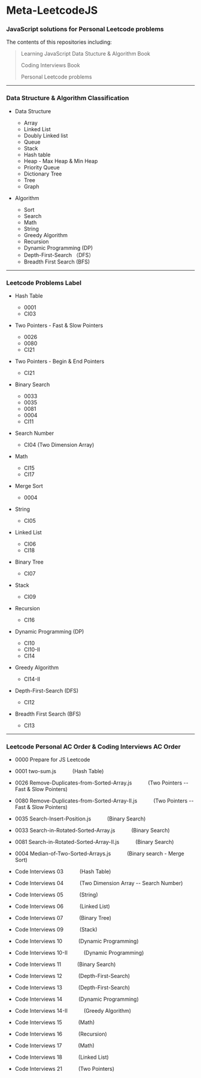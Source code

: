  # Meta-LeetcodeJS

  ### JavaScript solutions for Personal Leetcode problems

  The contents of this repositories including:

> Learning JavaScript Data Stucture & Algorithm Book
>
> Coding Interviews Book
>
> Personal Leetcode problems

***

  ### Data Structure & Algorithm Classification

  - Data Structure
    - Array
    - Linked List
    - Doubly Linked list
    - Queue
    - Stack
    - Hash table
    - Heap - Max Heap & Min Heap
    - Priority Queue
    - Dictionary Tree
    - Tree
    - Graph

  - Algorithm
    - Sort
    - Search
    - Math
    - String
    - Greedy Algorithm
    - Recursion
    - Dynamic Programming (DP)
    - Depth-First-Search （DFS）
    - Breadth First Search (BFS)

***

### Leetcode Problems Label

- Hash Table
  - 0001
  - CI03

- Two Pointers - Fast & Slow Pointers
  - 0026
  - 0080
  - CI21

- Two Pointers - Begin & End Pointers
  - CI21

- Binary Search
  - 0033
  - 0035
  - 0081
  - 0004
  - CI11

- Search Number
  - CI04 (Two Dimension Array)

- Math
  - CI15
  - CI17

- Merge Sort
  - 0004

- String
  - CI05

- Linked List
  - CI06
  - CI18

- Binary Tree
  - CI07

- Stack
  - CI09

- Recursion
  - CI16

- Dynamic Programming (DP)
  - CI10
  - CI10-II
  - CI14

- Greedy Algorithm
  - CI14-II

- Depth-First-Search (DFS)
  - CI12

- Breadth First Search (BFS)
  - CI13

***

### Leetcode Personal AC Order & Coding Interviews AC Order

- 0000 Prepare for JS Leetcode
- 0001 two-sum.js &nbsp; &nbsp; &nbsp; &nbsp; &nbsp; (Hash Table)
- 0026 Remove-Duplicates-from-Sorted-Array.js &nbsp; &nbsp; &nbsp; &nbsp; &nbsp; (Two Pointers -- Fast & Slow Pointers)
- 0080 Remove-Duplicates-from-Sorted-Array-II.js &nbsp; &nbsp; &nbsp; &nbsp; &nbsp; (Two Pointers -- Fast & Slow Pointers)
- 0035 Search-Insert-Position.js &nbsp; &nbsp; &nbsp; &nbsp; &nbsp; (Binary Search)
- 0033 Search-in-Rotated-Sorted-Array.js &nbsp; &nbsp; &nbsp; &nbsp; &nbsp; (Binary Search)
- 0081 Search-in-Rotated-Sorted-Array-II.js &nbsp; &nbsp; &nbsp; &nbsp; &nbsp; (Binary Search)
- 0004 Median-of-Two-Sorted-Arrays.js &nbsp; &nbsp; &nbsp; &nbsp; &nbsp; (Binary search - Merge Sort)
- Code Interviews 03 &nbsp; &nbsp; &nbsp; &nbsp; &nbsp; (Hash Table)
- Code Interviews 04 &nbsp; &nbsp; &nbsp; &nbsp; &nbsp; (Two Dimension Array -- Search Number)
- Code Interviews 05 &nbsp; &nbsp; &nbsp; &nbsp; &nbsp; (String)
- Code Interviews 06 &nbsp; &nbsp; &nbsp; &nbsp; &nbsp; (Linked List)
- Code Interviews 07 &nbsp; &nbsp; &nbsp; &nbsp; &nbsp; (Binary Tree)
- Code Interviews 09 &nbsp; &nbsp; &nbsp; &nbsp; &nbsp; (Stack)
- Code Interviews 10 &nbsp; &nbsp; &nbsp; &nbsp; &nbsp; (Dynamic Programming)
- Code Interviews 10-II &nbsp; &nbsp; &nbsp; &nbsp; &nbsp; (Dynamic Programming)
- Code Interviews 11 &nbsp; &nbsp; &nbsp; &nbsp; &nbsp; (Binary Search)
- Code Interviews 12 &nbsp; &nbsp; &nbsp; &nbsp; &nbsp; (Depth-First-Search)
- Code Interviews 13 &nbsp; &nbsp; &nbsp; &nbsp; &nbsp; (Depth-First-Search)
- Code Interviews 14 &nbsp; &nbsp; &nbsp; &nbsp; &nbsp; (Dynamic Programming)
- Code Interviews 14-II &nbsp; &nbsp; &nbsp; &nbsp; &nbsp; (Greedy Algorithm)
- Code Interviews 15 &nbsp; &nbsp; &nbsp; &nbsp; &nbsp; (Math)
- Code Interviews 16 &nbsp; &nbsp; &nbsp; &nbsp; &nbsp; (Recursion)
- Code Interviews 17 &nbsp; &nbsp; &nbsp; &nbsp; &nbsp; (Math)
- Code Interviews 18 &nbsp; &nbsp; &nbsp; &nbsp; &nbsp; (Linked List)


- Code Interviews 21 &nbsp; &nbsp; &nbsp; &nbsp; &nbsp; (Two Pointers)

